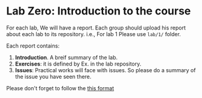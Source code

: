 # Lab Zero: Introduction to the course

For each lab, We will have a report.
Each group should upload his report about each lab to its repository. i.e., For lab 1 Please use `lab/1/` folder.

Each report contains:
1. **Introduction**. A breif summary of the lab.
2. **Exercises**: it is defined by Ex. in the lab repository.
3. **Issues**: Practical works will face with issues. So please do a summary of the issue you have seen there.

Please don't forget to follow the [this format](https://github.com/efrei-paris-sud/2019-sample-project/tree/master/lab/1)
